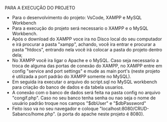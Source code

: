 PARA A EXECUÇÃO DO PROJETO
- Para o desenvolvimento do projeto: VsCode, XAMPP e MySQL Workbench
- Para a execução do projeto será necessario o XAMPP e o MySQL Workbench.
- Após o download do XAMPP voce ira no Disco local do seu computador e irá procurar a pasta "xampp", achando, você ira entrar e procurar a pasta "htdocs", entrando nela
você irá colocar a pasta do projeto dentro dela;
- No XAMPP você ira ligar o Apache e o MySQL. Caso seja necessario a troca de alguma das portas de conexão do XAMPP, no XAMPP entre em config "service and port settings" e mude
as main port's (neste projeto é utilizada a port padrão do XAMPP somente no MySQL).
- Em seguida ira executar o arquivo do script.sql no MySQL workbench para criação do banco de dados e da tabela usuarios.
- A conexão com o banco de dados será feita na pasta config no arquivo "congif.php". Caso no seu banco tenha senha ou nao seja o nome de usuário padrão troque nos campos "$dbUser" e "$dbPassword"
- Feito isso va no seu navegador e coloque "localhost:8080/CRUD-Sabanco/home.php". (a porta do apache neste projeto é 8080).
